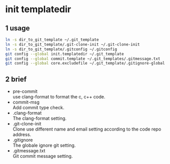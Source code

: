 # init templatedir

## 1 usage
``` sh
ln -s dir_to_git_template ~/.git_template
ln -s dir_to_git_template/.git-clone-init ~/.git-clone-init
ln -s dir_to_git_template/.gitconfig ~/.gitconfig
git config --global init.templatedir ~/.git_template
git config --global commit.template ~/.git_templates/.gitmessage.txt
git config --global core.excludefile ~/.git_template/.gitignore-global
```

## 2 brief
+ pre-commit   
  use clang-format to format the c, c++ code.
+ commit-msg   
  Add commit type check.  
+ .clang-format   
  The clang-format setting.
+ .git-clone-init    
  Clone use different name and email setting according to the code repo address.
+ .gitignore   
  The globale ignore git setting.
+ .gitmessage.txt   
  Git commit message setting.



